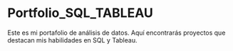 # Portfolio_SQL_TABLEAU
Este es mi portafolio de análisis de datos. Aquí encontrarás proyectos que destacan mis habilidades en SQL y Tableau.
